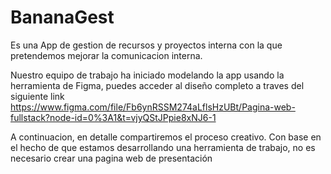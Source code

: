 # BananaGest
Es una App de gestion de recursos y proyectos interna con la que pretendemos mejorar la comunicacion interna.

Nuestro equipo de trabajo ha iniciado modelando la app usando la herramienta de Figma, puedes acceder al diseño completo a traves del siguiente link https://www.figma.com/file/Fb6ynRSSM274aLflsHzUBt/Pagina-web-fullstack?node-id=0%3A1&t=vjyQStJPpie8xNJ6-1

A continuacion, en detalle compartiremos el proceso creativo. Con base en el hecho de que estamos desarrollando una herramienta de trabajo, no es necesario crear una pagina web de presentación

